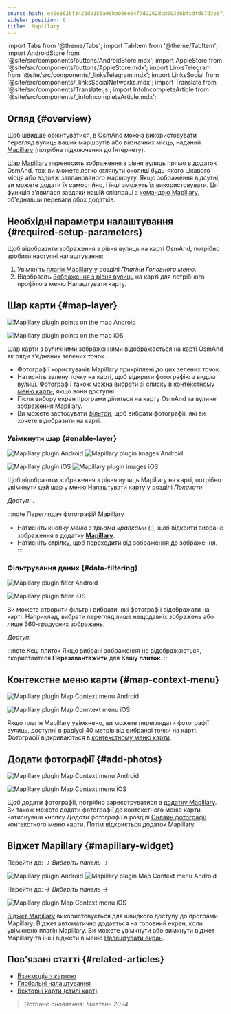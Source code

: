 ```yaml
---
source-hash: e46e862bf3423da156a08ba066e94f7d2262dcd693d6bfcdfd87d3e6f3328253
sidebar_position: 6
title:  Mapillary
---
```

import Tabs from '@theme/Tabs';
import TabItem from '@theme/TabItem';
import AndroidStore from '@site/src/components/buttons/AndroidStore.mdx';
import AppleStore from '@site/src/components/buttons/AppleStore.mdx';
import LinksTelegram from '@site/src/components/_linksTelegram.mdx';
import LinksSocial from '@site/src/components/_linksSocialNetworks.mdx';
import Translate from '@site/src/components/Translate.js';
import InfoIncompleteArticle from '@site/src/components/_infoIncompleteArticle.mdx';



## Огляд {#overview}

Щоб швидше орієнтуватися, в OsmAnd можна використовувати перегляд вулиць ваших маршрутів або визначних місць, наданий [Mapillary](https://www.mapillary.com/) (потрібне підключення до Інтернету).

[Шар Mapillary](https://www.mapillary.com/) переносить зображення з рівня вулиць прямо в додаток OsmAnd, тож ви можете легко оглянути околиці будь-якого цікавого місця або вздовж запланованого маршруту. Якщо зображення відсутні, ви можете додати їх самостійно, і інші зможуть їх використовувати. Ця функція з'явилася завдяки нашій співпраці з [командою Mapillary](https://www.mapillary.com/about), об'єднавши переваги обох додатків.


## Необхідні параметри налаштування {#required-setup-parameters}

Щоб відобразити зображення з рівня вулиць на карті OsmAnd, потрібно зробити наступні налаштування:

1. Увімкніть [плагін Mapillary](../plugins/#enable--disable) у розділі *Плагіни* *Головного меню*.
2. Відобразіть [Зображення з рівня вулиць](#enable-layer) на карті для потрібного профілю в меню Налаштувати карту.


## Шар карти {#map-layer}

<Tabs groupId="operating-systems">

<TabItem value="android" label="Android">

![Mapillary plugin points on the map Android](@site/static/img/plugins/mapillary/mapillary_plugin_points_android.png)

</TabItem>

<TabItem value="ios" label="iOS">

![Mapillary plugin points on the map iOS](@site/static/img/plugins/mapillary/mapillary_plugin_points_ios.png)

</TabItem>

</Tabs>

Шар карти з вуличними зображеннями відображається на карті OsmAnd як ряди з'єднаних зелених точок.

- Фотографії користувачів Mapillary прикріплені до цих зелених точок.
- Натисніть зелену точку на карті, щоб відкрити фотографію з видом вулиці. Фотографії також можна вибрати зі списку в [контекстному меню карти](#map-context-menu), якщо вони доступні.
- Після вибору екран програми ділиться на карту OsmAnd та вуличні зображення Mapillary.
- Ви можете застосувати [фільтри](#data-filtering), щоб вибрати фотографії, які ви хочете відобразити на карті.


### Увімкнути шар {#enable-layer}

<Tabs groupId="operating-systems">

<TabItem value="android" label="Android">

![Mapillary plugin Android](@site/static/img/plugins/mapillary/mapilary_enable_layer_1_andr.png) ![Mapillary plugin images Android](@site/static/img/plugins/mapillary/mapilary_enable_layer_2_andr.png)

</TabItem>

<TabItem value="ios" label="iOS">

![Mapillary plugin iOS](@site/static/img/plugins/mapillary/Mapilary_street_level_imagery_ios.png) ![Mapillary plugin images iOS](@site/static/img/plugins/mapillary/mapillary_plugin_images_ios.png)

</TabItem>

</Tabs>

Щоб відобразити зображення з рівня вулиць Mapillary на карті, потрібно увімкнути цей шар у меню [Налаштувати карту](../map/configure-map-menu.md) у розділі *Показати*.

*Доступ: <Translate ids="shared_string_menu,configure_map,street_level_imagery"/>*.

:::note Переглядач фотографій Mapillary

- Натисніть кнопку *меню з трьома крапками* (&#8285;), щоб відкрити вибране зображення в додатку [**Mapillary**](https://www.mapillary.com/mobile-apps).
- Натисніть стрілку, щоб переходити від зображення до зображення.
:::


### Фільтрування даних {#data-filtering}

<Tabs groupId="operating-systems">

<TabItem value="android" label="Android">

![Mapillary plugin filter Android](@site/static/img/plugins/mapillary/mapillary_config_map_filter_andr.png)

</TabItem>

<TabItem value="ios" label="iOS">

![Mapillary plugin filter iOS](@site/static/img/plugins/mapillary/mapillary_plugin_filter_ios.png)

</TabItem>

</Tabs>

Ви можете створити фільтр і вибрати, які фотографії відображати на карті. Наприклад, вибрати перегляд лише нещодавніх зображень або лише 360-градусних зображень.

*Доступ: <Translate ids="shared_string_menu,configure_map,street_level_imagery"/>*

:::note Кеш плиток
Якщо вибрані зображення не відображаються, скористайтеся **Перезавантажити** для **Кешу плиток**.
:::


## Контекстне меню карти {#map-context-menu}

<Tabs groupId="operating-systems">

<TabItem value="android" label="Android">

![Mapillary plugin Map Context menu Android](@site/static/img/plugins/mapillary/mapillary_plugin_context_menu_android.png)

</TabItem>

<TabItem value="ios" label="iOS">

![Mapillary plugin Map Conntext menu iOS](@site/static/img/plugins/mapillary/mapillary_plugin_context_menu_ios.png)

</TabItem>

</Tabs>

Якщо плагін Mapillary увімкнено, ви можете переглядати фотографії вулиць, доступні в радіусі 40 метрів від вибраної точки на карті. Фотографії відкриваються в [контекстному меню карти](../map/map-context-menu.md#online-photos).


## Додати фотографії {#add-photos}

<Tabs groupId="operating-systems">

<TabItem value="android" label="Android">

![Mapillary plugin Map Context menu Android](@site/static/img/plugins/mapillary/mapillary_add_photos_andr.png)

</TabItem>

<TabItem value="ios" label="iOS">

![Mapillary plugin Map Context menu iOS](@site/static/img/plugins/mapillary/mapillary_add_photos_ios.png)

</TabItem>

</Tabs>

Щоб додати фотографії, потрібно зареєструватися в [додатку Mapillary](https://www.mapillary.com/mobile-apps). Ви також можете додати фотографії до контекстного меню карти, натиснувши кнопку *Додати фотографії* в розділі [Онлайн фотографії](../map/map-context-menu.md#online-photos) контекстного меню карти. Потім відкриється додаток Mapillary.


## Віджет Mapillary {#mapillary-widget}

<Tabs groupId="operating-systems">

<TabItem value="android" label="Android">

Перейти до: *<Translate android="true" ids="shared_string_menu,map_widget_config,shared_string_widgets"/> → Виберіть панель → <Translate android="true" ids="mapillary"/>*

![Mapillary plugin Android](@site/static/img/plugins/mapillary/mapillary_widget_1_andr.png)  ![Mapillary plugin Map Context menu Android](@site/static/img/plugins/mapillary/mapillary_widget_2_andr.png)

</TabItem>

<TabItem value="ios" label="iOS">

Перейти до: *<Translate ios="true" ids="shared_string_menu,layer_map_appearance,shared_string_widgets"/> → Виберіть панель → <Translate ios="true" ids="mapillary"/>*

![Mapillary plugin Map Context menu iOS](@site/static/img/plugins/mapillary/mapillary_app_activation_ios.png)

</TabItem>

</Tabs>

[Віджет Mapillary](../widgets/info-widgets.md#mapillary-widget) використовується для швидкого доступу до програми Mapillary. Віджет автоматично додається на головний екран, коли увімкнено плагін Mapillary. Ви можете увімкнути або вимкнути віджет Mapillary та інші віджети в меню [Налаштувати екран](../widgets/configure-screen.md).


## Пов'язані статті {#related-articles}

- [Взаємодія з картою](../../user/map/interact-with-map.md)
- [Глобальні налаштування](../../user/personal/global-settings.md)
- [Векторні карти (стилі карт)](../../user/map/vector-maps.md)

> *Останнє оновлення: Жовтень 2024*